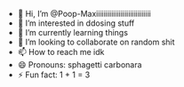 - 👋 Hi, I’m @Poop-Maxiiiiiiiiiiiiiiiiiiiiiiiiiiiii
- 👀 I’m interested in ddosing stuff
- 🌱 I’m currently learning things
- 💞️ I’m looking to collaborate on random shit
- 📫 How to reach me idk
- 😄 Pronouns: sphagetti carbonara
- ⚡ Fun fact: 1 + 1 = 3

<!---
Poop-Maxiiiiiiiiiiiiiiiiiiiiiiiiiiiii/Poop-Maxiiiiiiiiiiiiiiiiiiiiiiiiiiiii is a ✨ special ✨ repository because its `README.md` (this file) appears on your GitHub profile.
You can click the Preview link to take a look at your changes.
--->

